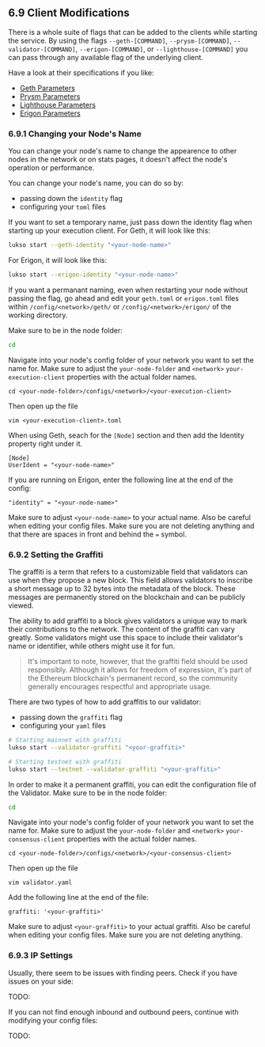 ## 6.9 Client Modifications

There is a whole suite of flags that can be added to the clients while starting the service. By using the flags `--geth-[COMMAND]`, `--prysm-[COMMAND]`, `--validator-[COMMAND]`, `--erigon-[COMMAND]`, or `--lighthouse-[COMMAND]` you can pass through any available flag of the underlying client.

Have a look at their specifications if you like:

- [Geth Parameters](https://geth.ethereum.org/docs/fundamentals/command-line-options)
- [Prysm Parameters](https://docs.prylabs.network/docs/prysm-usage/parameters)
- [Lighthouse Parameters](https://lighthouse-book.sigmaprime.io/advanced-datadir.html)
- [Erigon Parameters](https://github.com/ledgerwatch/erigon)

### 6.9.1 Changing your Node's Name

You can change your node's name to change the appearence to other nodes in the network or on stats pages, it doesn't affect the node's operation or performance.

You can change your node's name, you can do so by:

- passing down the `identity` flag
- configuring your `toml` files

If you want to set a temporary name, just pass down the identity flag when starting up your execution client. For Geth, it will look like this:

```sh
lukso start --geth-identity "<your-node-name>"
```

For Erigon, it will look like this:

```sh
lukso start --erigon-identity "<your-node-name>"
```

If you want a permanant naming, even when restarting your node without passing the flag, go ahead and edit your `geth.toml` or `erigon.toml` files within `/config/<network>/geth/` or `/config/<network>/erigon/` of the working directory.

Make sure to be in the node folder:

```sh
cd
```

Navigate into your node's config folder of your network you want to set the name for. Make sure to adjust the `your-node-folder` and `<network>` `your-execution-client` properties with the actual folder names.

```
cd <your-node-folder>/configs/<network>/<your-execution-client>
```

Then open up the file

```
vim <your-execution-client>.toml
```

When using Geth, seach for the `[Node]` section and then add the Identity property right under it.

```text
[Node]
UserIdent = "<your-node-name>"
```

If you are running on Erigon, enter the following line at the end of the config:

```text
"identity" = "<your-node-name>"
```

Make sure to adjust `<your-node-name>` to your actual name. Also be careful when editing your config files. Make sure you are not deleting anything and that there are spaces in front and behind the `=` symbol.

### 6.9.2 Setting the Graffiti

The graffiti is a term that refers to a customizable field that validators can use when they propose a new block. This field allows validators to inscribe a short message up to 32 bytes into the metadata of the block. These messages are permanently stored on the blockchain and can be publicly viewed.

The ability to add graffiti to a block gives validators a unique way to mark their contributions to the network. The content of the graffiti can vary greatly. Some validators might use this space to include their validator's name or identifier, while others might use it for fun.

> It's important to note, however, that the graffiti field should be used responsibly. Although it allows for freedom of expression, it's part of the Ethereum blockchain's permanent record, so the community generally encourages respectful and appropriate usage.

There are two types of how to add graffitis to our validator:

- passing down the `graffiti` flag
- configuring your `yaml` files

```sh
# Starting mainnet with graffiti
lukso start --validator-graffiti "<your-graffiti>"

# Starting testnet with graffiti
lukso start --testnet --validator-graffiti "<your-graffiti>"
```

In order to make it a permanent graffiti, you can edit the configuration file of the Validator. Make sure to be in the node folder:

```sh
cd
```

Navigate into your node's config folder of your network you want to set the name for. Make sure to adjust the `your-node-folder` and `<network>` `your-consensus-client` properties with the actual folder names.

```
cd <your-node-folder>/configs/<network>/<your-consensus-client>
```

Then open up the file

```
vim validator.yaml
```

Add the following line at the end of the file:

```text
graffiti: '<your-graffiti>'
```

Make sure to adjust `<your-graffiti>` to your actual graffiti. Also be careful when editing your config files. Make sure you are not deleting anything.

### 6.9.3 IP Settings

Usually, there seem to be issues with finding peers. Check if you have issues on your side:

TODO:

If you can not find enough inbound and outbound peers, continue with modifying your config files:

TODO:
